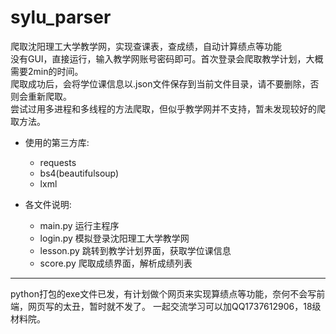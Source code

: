 # sylu_parser

爬取沈阳理工大学教学网，实现查课表，查成绩，自动计算绩点等功能  
没有GUI，直接运行，输入教学网账号密码即可。首次登录会爬取教学计划，大概需要2min的时间。  
爬取成功后，会将学位课信息以.json文件保存到当前文件目录，请不要删除，否则会重新爬取。  
尝试过用多进程和多线程的方法爬取，但似乎教学网并不支持，暂未发现较好的爬取方法。  

* 使用的第三方库:
    * requests
    * bs4(beautifulsoup)
    * lxml  
  

* 各文件说明:
    * main.py     运行主程序  
    * login.py    模拟登录沈阳理工大学教学网  
    * lesson.py   跳转到教学计划界面，获取学位课信息  
    * score.py    爬取成绩界面，解析成绩列表 

***

python打包的exe文件已发，有计划做个网页来实现算绩点等功能，奈何不会写前端，网页写的太丑，暂时就不发了。
一起交流学习可以加QQ1737612906，18级材料院。
